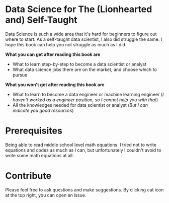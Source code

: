 # Data Science for The (Lionhearted and) Self-Taught

Data Science is such a wide area that it's hard for beginners to figure out where to start. As a self-taught data scientist, I also did struggle the same. I hope this book can help you not struggle as much as I did.

**What you can get after reading this book are**
* What to learn step-by-step to become a data scientist or analyst
* What data science jobs there are on the market, and choose which to pursue

**What you won't get after reading this book are**
* What to learn to become a data engineer or machine learning engineer (*I haven't worked as a engineer position, so I cannot help you with that*)
* All the knowledges needed for data scientist or analyst (*But I can indicate you good resources*)

# Prerequisites
Being able to read middle school level math equations. I tried not to write equations and codes as much as I can, but unfortunately I couldn't avoid to write some math equations at all.

# Contribute
Please feel free to ask questions and make suggestions. By clicking cat icon at the top right, you can open an issue.